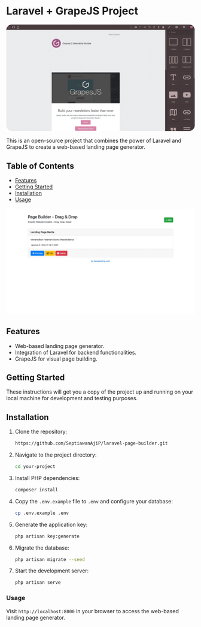 # Laravel + GrapeJS Project

![image](https://raw.githubusercontent.com/SeptiawanAjiP/laravel-page-builder/master/img-1.png)

This is an open-source project that combines the power of Laravel and GrapeJS to create a web-based landing page generator.

## Table of Contents

- [Features](#features)
- [Getting Started](#getting-started)
- [Installation](#installation)
- [Usage](#usage)

![image](https://raw.githubusercontent.com/SeptiawanAjiP/laravel-page-builder/master/img-2.png)
## Features

- Web-based landing page generator.
- Integration of Laravel for backend functionalities.
- GrapeJS for visual page building.

## Getting Started

These instructions will get you a copy of the project up and running on your local machine for development and testing purposes.


## Installation

1. Clone the repository:

    ```bash
    https://github.com/SeptiawanAjiP/laravel-page-builder.git
    ```

2. Navigate to the project directory:

    ```bash
    cd your-project
    ```

3. Install PHP dependencies:

    ```bash
    composer install
    ```

4. Copy the `.env.example` file to `.env` and configure your database:

    ```bash
    cp .env.example .env
    ```

5. Generate the application key:

    ```bash
    php artisan key:generate
    ```

7. Migrate the database:

    ```bash
    php artisan migrate --seed
    ```

8. Start the development server:

    ```bash
    php artisan serve
    ```

### Usage

Visit `http://localhost:8000` in your browser to access the web-based landing page generator.